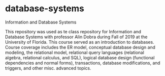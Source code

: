# database-systems
Information and Database Systems

This repository was used as te class repository for Information and Database Systems with professor Alin Dobra
during Fall of 2019 at the University of Florida. This course served as an introduction to databases. Course
coverage includes the ER model, conceptual database design and modeling, the relational model, relational query
languages (relational algebra, relational calculus, and SQL), logical database design (functional dependencies
and normal forms), transactions, database modifications, and triggers, and other misc. advanced topics.
